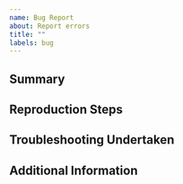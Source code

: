 ```yaml
---
name: Bug Report
about: Report errors
title: ""
labels: bug
---
```


## Summary

<!-- Provide a summary of the bug including why this is not the expected
     behavior. -->

## Reproduction Steps

<!-- List the steps you performed before encountering the issue. -->

## Troubleshooting Undertaken

<!-- Please follow the instructions at
     https://github.com/microsoft/PR-Metrics/blob/main/docs/troubleshooting.md
     and include the results. In particular, include debug logs if possible. -->

## Additional Information

<!-- Provide any additional information you believe may be relevant including
     but not limited to your setup and software versions. -->
